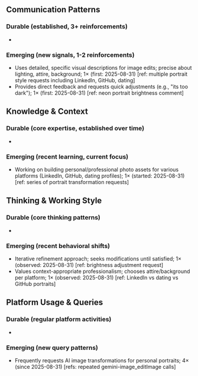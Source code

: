 ## Communication Patterns
### Durable (established, 3+ reinforcements)
- 

### Emerging (new signals, 1-2 reinforcements)
- Uses detailed, specific visual descriptions for image edits; precise about lighting, attire, background; 1× (first: 2025-08-31) [ref: multiple portrait style requests including LinkedIn, GitHub, dating]
- Provides direct feedback and requests quick adjustments (e.g., "its too dark"); 1× (first: 2025-08-31) [ref: neon portrait brightness comment]

## Knowledge & Context
### Durable (core expertise, established over time)
- 

### Emerging (recent learning, current focus)
- Working on building personal/professional photo assets for various platforms (LinkedIn, GitHub, dating profiles); 1× (started: 2025-08-31) [ref: series of portrait transformation requests]

## Thinking & Working Style
### Durable (core thinking patterns)
- 

### Emerging (recent behavioral shifts)
- Iterative refinement approach; seeks modifications until satisfied; 1× (observed: 2025-08-31) [ref: brightness adjustment request]
- Values context-appropriate professionalism; chooses attire/background per platform; 1× (observed: 2025-08-31) [ref: LinkedIn vs dating vs GitHub portraits]

## Platform Usage & Queries
### Durable (regular platform activities)
- 

### Emerging (new query patterns)
- Frequently requests AI image transformations for personal portraits; 4× (since 2025-08-31) [refs: repeated gemini-image_editImage calls]
